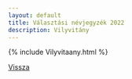 ```yaml
---
layout: default
title: Választási névjegyzék 2022
description: Vilyvitány
---
```


{% include Vilyvitaany.html %}

[Vissza](./)